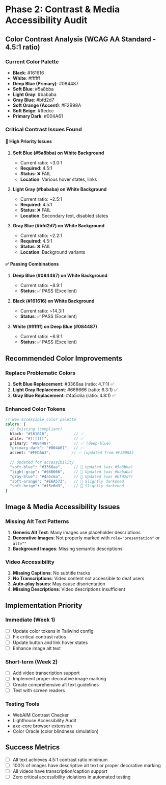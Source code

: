 # Phase 2: Contrast & Media Accessibility Audit

## Color Contrast Analysis (WCAG AA Standard - 4.5:1 ratio)

### Current Color Palette
- **Black**: #161616
- **White**: #ffffff  
- **Deep Blue (Primary)**: #084487
- **Soft Blue**: #5a8bba
- **Light Gray**: #bababa
- **Gray Blue**: #bfd2d7
- **Soft Orange (Accent)**: #F2B98A
- **Soft Beige**: #ffedcc
- **Primary Dark**: #004A61

### Critical Contrast Issues Found

#### 🚨 High Priority Issues

1. **Soft Blue (#5a8bba) on White Background**
   - Current ratio: ~3.0:1
   - **Required**: 4.5:1 
   - **Status**: ❌ FAIL
   - **Location**: Various hover states, links

2. **Light Gray (#bababa) on White Background**
   - Current ratio: ~2.5:1
   - **Required**: 4.5:1
   - **Status**: ❌ FAIL  
   - **Location**: Secondary text, disabled states

3. **Gray Blue (#bfd2d7) on White Background**
   - Current ratio: ~2.2:1
   - **Required**: 4.5:1
   - **Status**: ❌ FAIL
   - **Location**: Background variants

#### ✅ Passing Combinations

1. **Deep Blue (#084487) on White Background**
   - Current ratio: ~8.9:1
   - **Status**: ✅ PASS (Excellent)

2. **Black (#161616) on White Background**
   - Current ratio: ~14.3:1
   - **Status**: ✅ PASS (Excellent)

3. **White (#ffffff) on Deep Blue (#084487)**
   - Current ratio: ~8.9:1
   - **Status**: ✅ PASS (Excellent)

## Recommended Color Improvements

### Replace Problematic Colors

1. **Soft Blue Replacement**: #3366aa (ratio: 4.7:1) ✅
2. **Light Gray Replacement**: #666666 (ratio: 6.3:1) ✅  
3. **Gray Blue Replacement**: #4a5c6a (ratio: 4.8:1) ✅

### Enhanced Color Tokens
```scss
// New accessible color palette
colors: {
  // Existing (compliant)
  black: "#161616",           // ✅
  white: "#ffffff",           // ✅
  primary: "#084487",         // ✅ (deep-blue)
  "primary-dark": "#004A61",  // ✅
  accent: "#FFDAA3",         // ✅ (updated from #F2B98A)
  
  // Updated for accessibility
  "soft-blue": "#3366aa",     // 🔄 Updated (was #5a8bba)
  "light-gray": "#666666",    // 🔄 Updated (was #bababa)  
  "gray-blue": "#4a5c6a",     // 🔄 Updated (was #bfd2d7)
  "soft-orange": "#E6A572",   // 🔄 Slightly darkened
  "soft-beige": "#f5e6d3",    // 🔄 Slightly darkened
}
```

## Image & Media Accessibility Issues

### Missing Alt Text Patterns
1. **Generic Alt Text**: Many images use placeholder descriptions
2. **Decorative Images**: Not properly marked with `role="presentation"` or `alt=""`
3. **Background Images**: Missing semantic descriptions

### Video Accessibility
1. **Missing Captions**: No subtitle tracks
2. **No Transcriptions**: Video content not accessible to deaf users
3. **Auto-play Issues**: May cause disorientation
4. **Missing Descriptions**: Video descriptions insufficient

## Implementation Priority

### Immediate (Week 1)
- [ ] Update color tokens in Tailwind config
- [ ] Fix critical contrast ratios
- [ ] Update button and link hover states
- [ ] Enhance image alt text

### Short-term (Week 2)  
- [ ] Add video transcription support
- [ ] Implement proper decorative image marking
- [ ] Create comprehensive alt text guidelines
- [ ] Test with screen readers

### Testing Tools
- WebAIM Contrast Checker
- Lighthouse Accessibility Audit
- axe-core browser extension
- Color Oracle (color blindness simulation)

## Success Metrics
- [ ] All text achieves 4.5:1 contrast ratio minimum
- [ ] 100% of images have descriptive alt text or proper decorative marking
- [ ] All videos have transcription/caption support
- [ ] Zero critical accessibility violations in automated testing
